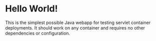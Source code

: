Hello World! 
===============

This is the simplest possible Java webapp for testing servlet container deployments.  It should work on any container and requires no other dependencies or configuration.
